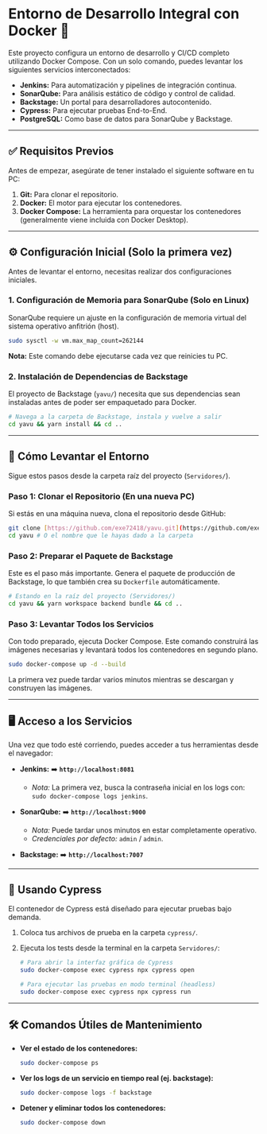# Entorno de Desarrollo Integral con Docker 🚀

Este proyecto configura un entorno de desarrollo y CI/CD completo utilizando Docker Compose. Con un solo comando, puedes levantar los siguientes servicios interconectados:

* **Jenkins:** Para automatización y pipelines de integración continua.
* **SonarQube:** Para análisis estático de código y control de calidad.
* **Backstage:** Un portal para desarrolladores autocontenido.
* **Cypress:** Para ejecutar pruebas End-to-End.
* **PostgreSQL:** Como base de datos para SonarQube y Backstage.

---

## ✅ Requisitos Previos

Antes de empezar, asegúrate de tener instalado el siguiente software en tu PC:

1.  **Git:** Para clonar el repositorio.
2.  **Docker:** El motor para ejecutar los contenedores.
3.  **Docker Compose:** La herramienta para orquestar los contenedores (generalmente viene incluida con Docker Desktop).

---

## ⚙️ Configuración Inicial (Solo la primera vez)

Antes de levantar el entorno, necesitas realizar dos configuraciones iniciales.

### 1. Configuración de Memoria para SonarQube (Solo en Linux)

SonarQube requiere un ajuste en la configuración de memoria virtual del sistema operativo anfitrión (host).

```bash
sudo sysctl -w vm.max_map_count=262144
```
**Nota:** Este comando debe ejecutarse cada vez que reinicies tu PC.

### 2. Instalación de Dependencias de Backstage

El proyecto de Backstage (`yavu/`) necesita que sus dependencias sean instaladas antes de poder ser empaquetado para Docker.

```bash
# Navega a la carpeta de Backstage, instala y vuelve a salir
cd yavu && yarn install && cd ..
```

---

## 🚀 Cómo Levantar el Entorno

Sigue estos pasos desde la carpeta raíz del proyecto (`Servidores/`).

### Paso 1: Clonar el Repositorio (En una nueva PC)

Si estás en una máquina nueva, clona el repositorio desde GitHub:

```bash
git clone [https://github.com/exe72418/yavu.git](https://github.com/exe72418/yavu.git)
cd yavu # O el nombre que le hayas dado a la carpeta
```

### Paso 2: Preparar el Paquete de Backstage

Este es el paso más importante. Genera el paquete de producción de Backstage, lo que también crea su `Dockerfile` automáticamente.

```bash
# Estando en la raíz del proyecto (Servidores/)
cd yavu && yarn workspace backend bundle && cd ..
```

### Paso 3: Levantar Todos los Servicios

Con todo preparado, ejecuta Docker Compose. Este comando construirá las imágenes necesarias y levantará todos los contenedores en segundo plano.

```bash
sudo docker-compose up -d --build
```
La primera vez puede tardar varios minutos mientras se descargan y construyen las imágenes.

---

## 🖥️ Acceso a los Servicios

Una vez que todo esté corriendo, puedes acceder a tus herramientas desde el navegador:

* **Jenkins:** ➡️ **`http://localhost:8081`**
    * *Nota:* La primera vez, busca la contraseña inicial en los logs con: `sudo docker-compose logs jenkins`.

* **SonarQube:** ➡️ **`http://localhost:9000`**
    * *Nota:* Puede tardar unos minutos en estar completamente operativo.
    * *Credenciales por defecto:* `admin` / `admin`.

* **Backstage:** ➡️ **`http://localhost:7007`**

---

## 🧪 Usando Cypress

El contenedor de Cypress está diseñado para ejecutar pruebas bajo demanda.

1.  Coloca tus archivos de prueba en la carpeta `cypress/`.
2.  Ejecuta los tests desde la terminal en la carpeta `Servidores/`:

    ```bash
    # Para abrir la interfaz gráfica de Cypress
    sudo docker-compose exec cypress npx cypress open

    # Para ejecutar las pruebas en modo terminal (headless)
    sudo docker-compose exec cypress npx cypress run
    ```

---

## 🛠️ Comandos Útiles de Mantenimiento

* **Ver el estado de los contenedores:**
    ```bash
    sudo docker-compose ps
    ```

* **Ver los logs de un servicio en tiempo real (ej. backstage):**
    ```bash
    sudo docker-compose logs -f backstage
    ```

* **Detener y eliminar todos los contenedores:**
    ```bash
    sudo docker-compose down
    ```
